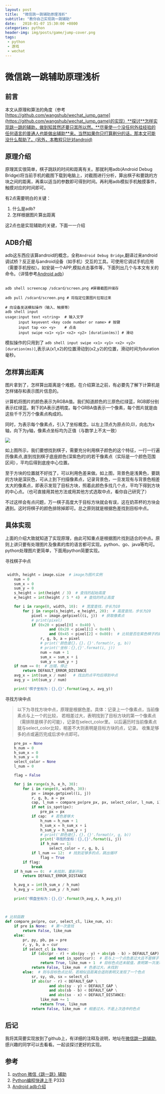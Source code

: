 ```yaml
---
layout: post
title:  "微信跳一跳辅助原理浅析"
subtitle: "教你自己实现跳一跳辅助"
date:   2018-01-07 15:30:00 +0800
categories: python
header-img: img/posts/game/jump-cover.png
tags:
 - python
 - 游戏
 - wechat
---
```


# 微信跳一跳辅助原理浅析

## 前言

本文从原理和算法的角度（参考[https://github.com/wangshub/wechat_jump_game](https://github.com/wangshub/wechat_jump_game)的实现）**探讨**怎样实现跳一跳的辅助，做到知其然还要只其所以然。**尽量使一个没任何外挂经验的任何语言的普通人也能做出辅助**来。当然如果你只打算刷分的话，那本文可能没什么帮助了。(另外，本教程只针对android)


## 原理介绍

原理其实很简单，棋子跳跃的时间和距离有关。那就利用adb(Android Debug Bridge)将当前手机的截图下载到电脑上，对截图进行分析，算出棋子和要跳的方块之间的距离，再乘以适当的参数即可得到时间。再利用adb模拟手机触摸事件，触摸对应的时间即可。

有2点需要明白的关键：

1. 什么是adb?
2. 怎样根据图片算出距离

这2点也是实现辅助的关键，下面一一介绍

## ADB介绍

adb这东西应该算android的概念，全称`Android Debug Bridge`,翻译过来android调试桥？反正是与android设备（如手机）交互的工具。可使用它调试手机应用（需要手机授权）。如安装一个APP,模拟点击事件等，下面列出几个与本文有关的命令。（详情参考[Android adb](https://developer.android.com/studio/command-line/adb.html?hl=zh-cn)）


```shell

adb shell screencap /sdcard/screen.png #屏幕截图并储存

adb pull /sdcard/screen.png # 将指定位置图片拉取过来

# 向设备发送模拟操作（输入、触摸等）
adb shell input 
usage:input text <string>  # 输入文字
      input keyevent <key code number or name> # 按键
      input tap <x> <y>    # 点击
      input swipe <x1> <y1> <x2> <y2> [duration(ms)] # 滑动

```

模拟操作的只用到了 `adb shell input swipe <x1> <y1> <x2> <y2> [duration(ms)]`,表示从(x1,x2)的位置滑动到(x2,y2)的位置，滑动时间为duration毫秒。


## 怎样算出距离

图片拿到了，怎样算出距离是个难题。在介绍算法之前，有必要先了解下计算机是怎样储存和表示图片信息的。

计算机将图片的颜色表示为RGBA值。我们知道颜色的三原色红绿蓝，RGB即分别表示红绿蓝。剩下的A表示透明度。每个GRBA值表示一个像素，每个图片就是由这些千千万万个像素点构成的。

同时，为表示每个像素点，引入了坐标概念。以左上顶点为原点(0,0)，向右为x轴，向下为y轴，像素点坐标均为正值（与数学上不太一致）


![](http://img.wthfeng.com/img/posts/game/autojump.png)

如上图所示，我们要想找到棋子，需要充分利用棋子颜色的这个特征，一行一行遍历像素点,直到找到棋子底座颜色(深紫色的)的若干像素点（实际是一个颜色范围区间），平均后得到底座中心位置。

至于方块的位置就不好找了，可以利用色差来做。如上图，背景色是浅黄色，要跳的方块是深灰色，可从上到下扫描像素点，记录背景色，一旦发现有与背景色相差太大的像素点，即表示发现了目标方块，照着此颜色多找几个点，平均下得到方块的中心点。（也可直接用其他方法或用其他方式选取中点，看你自己研究了）

不过这样会有点问题，万一棋子高度大于目标方块就会有误，这在奶茶杯的方块会遇到。这时将棋子的颜色排除掉即可。总之原则就是根据色差找到目标中点。


## 具体实现

上面的介绍大致就知道了实现原理，由此可知重点是根据图片找到适合的中点。原则上讲只要有处理图片及像素的库的语言都可实现。python、go、java等均可。python处理图片更简单，下面用python简要实现。


寻找棋子中点

```python

 width, height = image.size  # image为图片实例
    num = 0
    sum_x = 0
    sum_y = 0
    s_height = int(height / 3)  # 查找的起始高度
    e_height = int(height / 5 * 4)  # 查找的终止高度

    for i in range(0, width, 10):  # 宽度查找，步长为10
        for j in range(s_height, e_height, 20):  # 高度查找，步长为20
            pixel = image.getpixel((i, j))  # 获取像素点
            # print(pixel)
            if (0x20 < pixel[0] < 0x40) \
                    and (0x20 < pixel[1] < 0x40) \
                    and (0x45 < pixel[2] < 0x80):  # 比较是否在紫色棋子的颜色范围
                r, g, b, a = pixel
                # print('颜色是{}，{}，{}'.format(r, g, b))
                # print('坐标：{},{}'.format(i, j))
                num = num + 1
                sum_x = sum_x + i
                sum_y = sum_y + j
    if num == 0:  # 出错，停止
        return DEFAULT_ERROR_DISTANCE
    avg_x = int(sum_x / num)   # 找出的点平均后得到中点
    avg_y = int(sum_y / num)

    print('棋子坐标为：{},{}'.format(avg_x, avg_y))

```

寻找方块中点

> 以下为寻找方块中点，原理是根据色差。具体：记录上一个像素点，当前像素点与上一个的比较，
> 若相差过大，表明找到了目标方块的第一个像素点（需排除是棋子的可能），记录在select_color里。
> 以后遍历时当前像素点就与select_color比较，相差不大则表明是目标方块的点，记录。
> 收集足够多的点或遍历完成后求中点即可。

```python  
    pre_px = None
    h_num = 0
    h_sum_x = 0
    h_sum_y = 0
    select_color = None
    l_num = 0

    flag = False

    for j in range(s_h, e_h, 30):
        for i in range(0, width, 30):
            px = image.getpixel((i, j))
            r, g, b, a = px
            cap, l_num = compare_px(pre_px, px, select_color, l_num, i) # 比较
            if not is_spot(px):
                pre_px = px
            if cap:  # 若色差够大
                h_num = h_num + 1
                h_sum_x = h_sum_x + i
                h_sum_y = h_sum_y + j
                # print('颜色是{}，{}，{}'.format(r, g, b))
                print('寻找的坐标：{},{}'.format(i, j))
                if h_num == 1:
                    select_color = r, g, b, i
            if l_num == 12:  # 找到足够多的点，跳出循环
                flag = True
        if flag:
            break
    if h_num == 0:  # 未找到，重新开始
        return DEFAULT_ERROR_DISTANCE

    h_avg_x = int(h_sum_x / h_num)
    h_avg_y = int(h_sum_y / h_num)
    
    print('棋盘坐标为：{},{}'.format(h_avg_x, h_avg_y))
    
      
    
# 比较函数
def compare_px(pre, cur, select_cl, like_num, x):
    if pre is None:  # 第一次查找
        return False, like_num
    else:
        pr, py, pb, pa = pre
        r, y, b, a = cur
        if select_cl is None:
            if (abs(pr - r) + abs(py - y) + abs(pb - b) > DEFAULT_GAP) \
                    and not is_spot(cur):  # 若与上一个点色差过大且不是棋子
                return True, like_num + 1  # 目标色点还未赋值，表明第一次发现色点
            return False, like_num  # 色差过大，未找到
        else:  # 则与目标色点比较，若相似且距离合适则表明又发现了一个色点
            sr, sy, sb, sx = select_cl
            if abs(sr - r) < DEFAULT_GAP \
                    and abs(sy - y) < DEFAULT_GAP \
                    and abs(sb - b) < DEFAULT_GAP \
                    and abs(sx - x) < DEFAULT_DISTANCE:
                like_num += 1
                return True, like_num
            return False, like_num  # 相差过大，不是上次选中的色点

```


## 后记

我将其简要实现放到了github上，有详细的注释及说明，地址在[微信跳一跳辅助](https://github.com/wangtonghe/wechat-simple-jump),感兴趣的同学可以去看看。一起谈探讨更好的实现。

## 参考

1. [python 微信《跳一跳》辅助](https://github.com/wangshub/wechat_jump_game)
2. [Python编程快速上手](https://book.douban.com/subject/26836700/) P333
2. [Android adb介绍](https://developer.android.com/studio/command-line/adb.html?hl=zh-cn)



